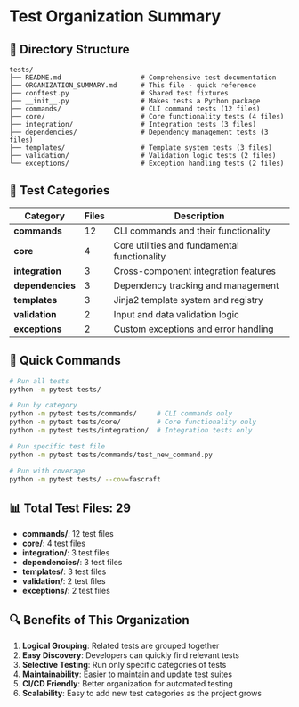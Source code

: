 # Test Organization Summary

## 📁 Directory Structure

```
tests/
├── README.md                    # Comprehensive test documentation
├── ORGANIZATION_SUMMARY.md      # This file - quick reference
├── conftest.py                  # Shared test fixtures
├── __init__.py                  # Makes tests a Python package
├── commands/                    # CLI command tests (12 files)
├── core/                        # Core functionality tests (4 files)
├── integration/                 # Integration tests (3 files)
├── dependencies/                # Dependency management tests (3 files)
├── templates/                   # Template system tests (3 files)
├── validation/                  # Validation logic tests (2 files)
└── exceptions/                  # Exception handling tests (2 files)
```

## 🎯 Test Categories

| Category | Files | Description |
|----------|-------|-------------|
| **commands** | 12 | CLI commands and their functionality |
| **core** | 4 | Core utilities and fundamental functionality |
| **integration** | 3 | Cross-component integration features |
| **dependencies** | 3 | Dependency tracking and management |
| **templates** | 3 | Jinja2 template system and registry |
| **validation** | 2 | Input and data validation logic |
| **exceptions** | 2 | Custom exceptions and error handling |

## 🚀 Quick Commands

```bash
# Run all tests
python -m pytest tests/

# Run by category
python -m pytest tests/commands/     # CLI commands only
python -m pytest tests/core/         # Core functionality only
python -m pytest tests/integration/  # Integration tests only

# Run specific test file
python -m pytest tests/commands/test_new_command.py

# Run with coverage
python -m pytest tests/ --cov=fascraft
```

## 📊 Total Test Files: 29

- **commands/**: 12 test files
- **core/**: 4 test files  
- **integration/**: 3 test files
- **dependencies/**: 3 test files
- **templates/**: 3 test files
- **validation/**: 2 test files
- **exceptions/**: 2 test files

## 🔍 Benefits of This Organization

1. **Logical Grouping**: Related tests are grouped together
2. **Easy Discovery**: Developers can quickly find relevant tests
3. **Selective Testing**: Run only specific categories of tests
4. **Maintainability**: Easier to maintain and update test suites
5. **CI/CD Friendly**: Better organization for automated testing
6. **Scalability**: Easy to add new test categories as the project grows
